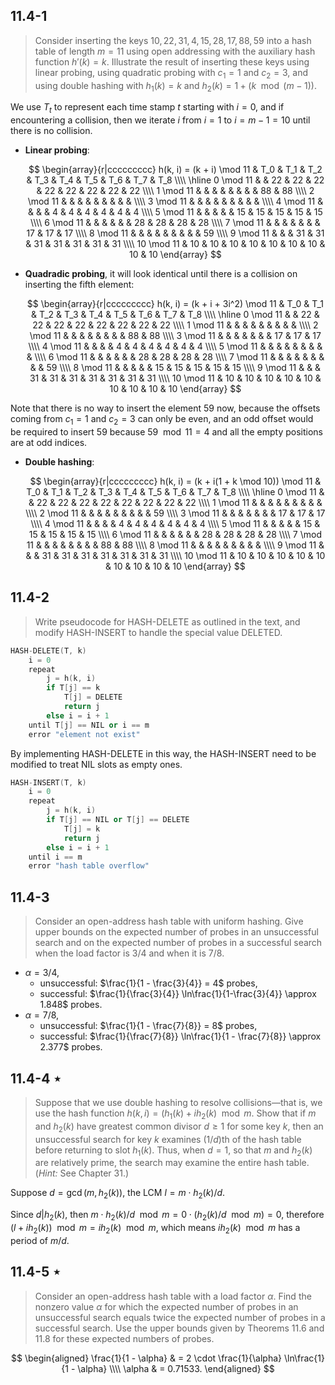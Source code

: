 ## 11.4-1

> Consider inserting the keys $10, 22, 31, 4, 15, 28, 17, 88, 59$ into a hash table of length $m = 11$ using open addressing with the auxiliary hash function $h'(k) = k$. Illustrate the result of inserting these keys using linear probing, using quadratic probing with $c_1 = 1$ and $c_2 = 3$, and using double hashing with $h_1(k) = k$ and $h_2(k) = 1 + (k \mod (m - 1))$.

We use $T_t$ to represent each time stamp $t$ starting with $i = 0$, and if encountering a collision, then we iterate $i$ from $i = 1$ to $i = m - 1 = 10$ until there is no collision.

- **Linear probing**:

    $$
    \begin{array}{r|ccccccccc}
    h(k, i) = (k + i) \mod 11 & T_0 & T_1 & T_2 & T_3 & T_4 & T_5 & T_6 & T_7 & T_8 \\\\
    \hline
     0 \mod 11 &    & 22 & 22 & 22 & 22 & 22 & 22 & 22 & 22 \\\\
     1 \mod 11 &    &    &    &    &    &    &    & 88 & 88 \\\\
     2 \mod 11 &    &    &    &    &    &    &    &    &    \\\\
     3 \mod 11 &    &    &    &    &    &    &    &    &    \\\\
     4 \mod 11 &    &    &    &  4 &  4 &  4 &  4 &  4 &  4 \\\\
     5 \mod 11 &    &    &    &    & 15 & 15 & 15 & 15 & 15 \\\\
     6 \mod 11 &    &    &    &    &    & 28 & 28 & 28 & 28 \\\\
     7 \mod 11 &    &    &    &    &    &    & 17 & 17 & 17 \\\\
     8 \mod 11 &    &    &    &    &    &    &    &    & 59 \\\\
     9 \mod 11 &    &    & 31 & 31 & 31 & 31 & 31 & 31 & 31 \\\\
    10 \mod 11 & 10 & 10 & 10 & 10 & 10 & 10 & 10 & 10 & 10 
    \end{array}
    $$

- **Quadradic probing**, it will look identical until there is a collision on inserting the fifth element: 

    $$
    \begin{array}{r|ccccccccc}
    h(k, i) = (k + i + 3i^2) \mod 11 & T_0 & T_1 & T_2 & T_3 & T_4 & T_5 & T_6 & T_7 & T_8 \\\\
    \hline
     0 \mod 11 &    & 22 & 22 & 22 & 22 & 22 & 22 & 22 & 22 \\\\
     1 \mod 11 &    &    &    &    &    &    &    &    &    \\\\
     2 \mod 11 &    &    &    &    &    &    &    & 88 & 88 \\\\
     3 \mod 11 &    &    &    &    &    &    & 17 & 17 & 17 \\\\
     4 \mod 11 &    &    &    &  4 &  4 &  4 &  4 &  4 &  4 \\\\
     5 \mod 11 &    &    &    &    &    &    &    &    &    \\\\
     6 \mod 11 &    &    &    &    &    & 28 & 28 & 28 & 28 \\\\
     7 \mod 11 &    &    &    &    &    &    &    &    & 59 \\\\
     8 \mod 11 &    &    &    &    & 15 & 15 & 15 & 15 & 15 \\\\
     9 \mod 11 &    &    & 31 & 31 & 31 & 31 & 31 & 31 & 31 \\\\
    10 \mod 11 & 10 & 10 & 10 & 10 & 10 & 10 & 10 & 10 & 10
    \end{array}
    $$

Note that there is no way to insert the element $59$ now, because the offsets coming from $c_1 = 1$ and $c_2 = 3$ can only be even, and an odd offset would be required to insert $59$ because $59 \mod 11 = 4$ and all the empty positions are at odd indices.

- **Double hashing**:

    $$
    \begin{array}{r|ccccccccc}
    h(k, i) = (k + i(1 + k \mod 10)) \mod 11 & T_0 & T_1 & T_2 & T_3 & T_4 & T_5 & T_6 & T_7 & T_8 \\\\
    \hline
     0 \mod 11 &    & 22 & 22 & 22 & 22 & 22 & 22 & 22 & 22 \\\\
     1 \mod 11 &    &    &    &    &    &    &    &    &    \\\\
     2 \mod 11 &    &    &    &    &    &    &    &    & 59 \\\\
     3 \mod 11 &    &    &    &    &    &    & 17 & 17 & 17 \\\\
     4 \mod 11 &    &    &    &  4 &  4 &  4 &  4 &  4 &  4 \\\\
     5 \mod 11 &    &    &    &    & 15 & 15 & 15 & 15 & 15 \\\\
     6 \mod 11 &    &    &    &    &    & 28 & 28 & 28 & 28 \\\\
     7 \mod 11 &    &    &    &    &    &    &    & 88 & 88 \\\\
     8 \mod 11 &    &    &    &    &    &    &    &    &    \\\\
     9 \mod 11 &    &    & 31 & 31 & 31 & 31 & 31 & 31 & 31 \\\\
    10 \mod 11 & 10 & 10 & 10 & 10 & 10 & 10 & 10 & 10 & 10 
    \end{array}
    $$

## 11.4-2

> Write pseudocode for $\text{HASH-DELETE}$ as outlined in the text, and modify $\text{HASH-INSERT}$ to handle the special value $\text{DELETED}$.

```cpp
HASH-DELETE(T, k)
    i = 0
    repeat
        j = h(k, i)
        if T[j] == k
            T[j] = DELETE
            return j
        else i = i + 1
    until T[j] == NIL or i == m
    error "element not exist"
```

By implementing $\text{HASH-DELETE}$ in this way, the $\text{HASH-INSERT}$ need to be modified to treat $\text{NIL}$ slots as empty ones.

```cpp
HASH-INSERT(T, k)
    i = 0
    repeat
        j = h(k, i)
        if T[j] == NIL or T[j] == DELETE
            T[j] = k
            return j
        else i = i + 1
    until i == m
    error "hash table overflow"
```

## 11.4-3

> Consider an open-address hash table with uniform hashing. Give upper bounds on the expected number of probes in an unsuccessful search and on the expected number of probes in a successful search when the load factor is $3 / 4$ and when it is $7 / 8$.

- $\alpha = 3 / 4$,
    - unsuccessful: $\frac{1}{1 - \frac{3}{4}} = 4$ probes,
    - successful: $\frac{1}{\frac{3}{4}} \ln\frac{1}{1-\frac{3}{4}} \approx 1.848$ probes.
- $\alpha = 7 / 8$,
    - unsuccessful: $\frac{1}{1 - \frac{7}{8}} = 8$ probes,
    - successful: $\frac{1}{\frac{7}{8}} \ln\frac{1}{1 - \frac{7}{8}} \approx 2.377$ probes.

## 11.4-4 $\star$

> Suppose that we use double hashing to resolve collisions—that is, we use the hash function $h(k, i) = (h_1(k) + ih_2(k) \mod m$. Show that if $m$ and $h_2(k)$ have greatest common divisor $d \ge 1$ for some key $k$, then an unsuccessful search for key $k$ examines $(1/d)$th of the hash table before returning to slot $h_1(k)$. Thus, when $d = 1$, so that $m$ and $h_2(k)$ are relatively prime, the search may examine the entire hash table. ($\textit{Hint:}$ See Chapter 31.)

Suppose $d = \gcd(m, h_2(k))$, the $\text{LCM}$ $l = m \cdot h_2(k) / d$.

Since $d | h_2(k)$, then $m \cdot h_2(k) / d \mod m = 0 \cdot (h_2(k) / d \mod m) = 0$, therefore $(l + ih_2(k)) \mod m = ih_2(k) \mod m$, which means $ih_2(k) \mod m$ has a period of $m / d$.

## 11.4-5 $\star$

> Consider an open-address hash table with a load factor $\alpha$. Find the nonzero value $\alpha$ for which the expected number of probes in an unsuccessful search equals twice the expected number of probes in a successful search. Use the upper bounds given by Theorems 11.6 and 11.8 for these expected numbers of probes.

$$
\begin{aligned}
\frac{1}{1 - \alpha} & = 2 \cdot \frac{1}{\alpha} \ln\frac{1}{1 - \alpha} \\\\
              \alpha & = 0.71533.
\end{aligned}
$$
